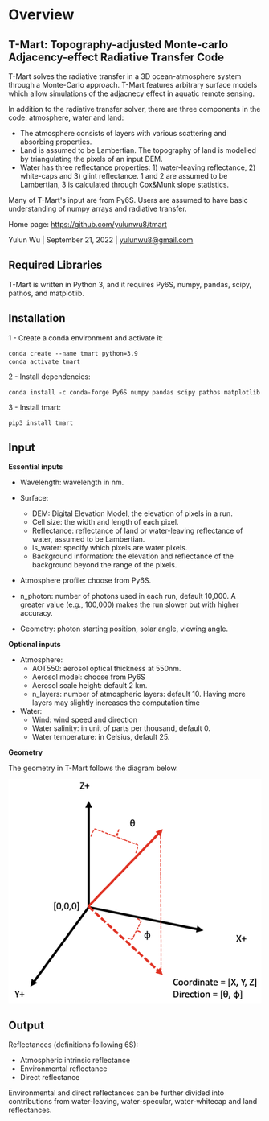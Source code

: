 # Overview

## T-Mart: Topography-adjusted Monte-carlo Adjacency-effect Radiative Transfer Code


T-Mart solves the radiative transfer in a 3D ocean-atmosphere system through a Monte-Carlo approach. T-Mart features arbitrary surface models which allow simulations of the adjacnecy effect in aquatic remote sensing. 

In addition to the radiative transfer solver, there are three components in the code: atmosphere, water and land: 

- The atmosphere consists of layers with various scattering and absorbing properties.  
- Land is assumed to be Lambertian. The topography of land is modelled by triangulating the pixels of an input DEM. 
- Water has three reflectance properties: 1) water-leaving reflectance, 2) white-caps and 3) glint reflectance. 1 and 2 are assumed to be Lambertian, 3 is calculated through Cox&Munk slope statistics. 

Many of T-Mart's input are from Py6S. Users are assumed to have basic understanding of numpy arrays and radiative transfer. 

Home page: <a href="https://github.com/yulunwu8/tmart" target="_blank">https://github.com/yulunwu8/tmart</a>

Yulun Wu | September 21, 2022 | [yulunwu8@gmail.com](mailto:yulunwu8@gmail.com)



## Required Libraries

T-Mart is written in Python 3, and it requires Py6S, numpy, pandas, scipy, pathos, and matplotlib.


## Installation 

1 - Create a conda environment and activate it: 
```
conda create --name tmart python=3.9
conda activate tmart
```
2 - Install dependencies: 
```
conda install -c conda-forge Py6S numpy pandas scipy pathos matplotlib
```
3 - Install tmart: 
```
pip3 install tmart
```


## Input

**Essential inputs**

- Wavelength: wavelength in nm.
- Surface: 
	- DEM: Digital Elevation Model, the elevation of pixels in a run.
	- Cell size: the width and length of each pixel. 
	- Reflectance: reflectance of land or water-leaving reflectance of water, assumed to be Lambertian. 
	- is_water: specify which pixels are water pixels. 
	- Background information: the elevation and reflectance of the background beyond the range of the pixels.

- Atmosphere profile: choose from Py6S. 

- n_photon: number of photons used in each run, default 10,000. A greater value (e.g., 100,000) makes the run slower but with higher accuracy.
- Geometry: photon starting position, solar angle, viewing angle. 


**Optional inputs**

- Atmosphere: 
 	- AOT550: aerosol optical thickness at 550nm.
	- Aerosol model: choose from Py6S
	- Aerosol scale height: default 2 km.
	- n_layers: number of atmospheric layers: default 10. Having more layers may slightly increases the computation time
- Water: 
	- Wind: wind speed and direction 
	- Water salinity: in unit of parts per thousand, default 0.
	- Water temperature: in Celsius, default 25.



**Geometry**
 
 The geometry in T-Mart follows the diagram below.
 
 
![Geometry](files/geometry.png)



## Output 

Reflectances (definitions following 6S):

- Atmospheric intrinsic reflectance
- Environmental reflectance 
- Direct reflectance

Environmental and direct reflectances can be further divided into contributions from water-leaving, water-specular, water-whitecap and land reflectances. 










